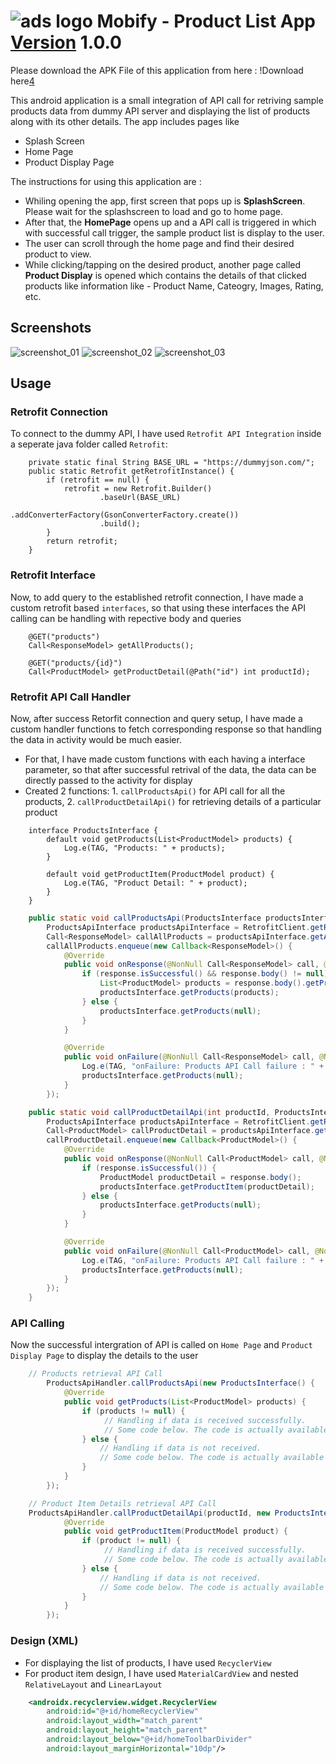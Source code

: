![ads logo][adslogo] Mobify - Product List App [Version]() 1.0.0
======

Please download the APK File of this application from here : !Download here[4]

This android application is a small integration of API call for retriving sample products data from dummy API server and displaying the list of products along with its other details. The app includes pages like

* Splash Screen
* Home Page
* Product Display Page

The instructions for using this application are :
* Whiling opening the app, first screen that pops up is **SplashScreen**. Please wait for the splashscreen to load and go to home page.
* After that, the **HomePage** opens up and a API call is triggered in which with successful call trigger, the sample product list is display to the user.
* The user can scroll through the home page and find their desired product to view.
* While clicking/tapping on the desired product, another page called **Product Display** is opened which contains the details of that clicked products like information like - Product Name, Cateogry, Images, Rating, etc.

Screenshots
-----------

![screenshot_01][1] ![screenshot_02][2] ![screenshot_03][3]


Usage
-----

### Retrofit Connection
To connect to the dummy API, I have used ``Retrofit API Integration`` inside a seperate java folder called ``Retrofit``:
``` Retrofit Client
    private static final String BASE_URL = "https://dummyjson.com/";
    public static Retrofit getRetrofitInstance() {
        if (retrofit == null) {
            retrofit = new Retrofit.Builder()
                    .baseUrl(BASE_URL)
                    .addConverterFactory(GsonConverterFactory.create())
                    .build();
        }
        return retrofit;
    }
```

### Retrofit Interface
Now, to add query to the established retrofit connection, I have made a custom retrofit based ``interfaces``, so that using these interfaces the API calling can be handling with repective body and queries 
``` Retrofit Interfaces
    @GET("products")
    Call<ResponseModel> getAllProducts();

    @GET("products/{id}")
    Call<ProductModel> getProductDetail(@Path("id") int productId);
```

### Retrofit API Call Handler
Now, after success Retorfit connection and query setup, I have made a custom handler functions to fetch corresponding response so that handling the data in activity would be much easier.

* For that, I have made custom functions with each having a interface parameter, so that after successful retrival of the data, the data can be directly passed to the activity for display
* Created 2 functions: 1. ``callProductsApi()`` for API call for all the products, 2. ``callProductDetailApi()`` for retrieving details of a particular product 

``` API Products Interface
    interface ProductsInterface {
        default void getProducts(List<ProductModel> products) {
            Log.e(TAG, "Products: " + products);
        }

        default void getProductItem(ProductModel product) {
            Log.e(TAG, "Product Detail: " + product);
        }
    }
```

```java
    public static void callProductsApi(ProductsInterface productsInterface) {
        ProductsApiInterface productsApiInterface = RetrofitClient.getRetrofitInstance().create(ProductsApiInterface.class);
        Call<ResponseModel> callAllProducts = productsApiInterface.getAllProducts();
        callAllProducts.enqueue(new Callback<ResponseModel>() {
            @Override
            public void onResponse(@NonNull Call<ResponseModel> call, @NonNull Response<ResponseModel> response) {
                if (response.isSuccessful() && response.body() != null) {
                    List<ProductModel> products = response.body().getProducts();
                    productsInterface.getProducts(products);
                } else {
                    productsInterface.getProducts(null);
                }
            }

            @Override
            public void onFailure(@NonNull Call<ResponseModel> call, @NonNull Throwable t) {
                Log.e(TAG, "onFailure: Products API Call failure : " + t.getLocalizedMessage());
                productsInterface.getProducts(null);
            }
        });
```

``` java
    public static void callProductDetailApi(int productId, ProductsInterface productsInterface) {
        ProductsApiInterface productsApiInterface = RetrofitClient.getRetrofitInstance().create(ProductsApiInterface.class);
        Call<ProductModel> callProductDetail = productsApiInterface.getProductDetail(productId);
        callProductDetail.enqueue(new Callback<ProductModel>() {
            @Override
            public void onResponse(@NonNull Call<ProductModel> call, @NonNull Response<ProductModel> response) {
                if (response.isSuccessful()) {
                    ProductModel productDetail = response.body();
                    productsInterface.getProductItem(productDetail);
                } else {
                    productsInterface.getProducts(null);
                }
            }

            @Override
            public void onFailure(@NonNull Call<ProductModel> call, @NonNull Throwable t) {
                Log.e(TAG, "onFailure: Products API Call failure : " + t.getLocalizedMessage());
                productsInterface.getProducts(null);
            }
        });
    }
```

### API Calling
Now the successful intergration of API is called on ``Home Page`` and ``Product Display Page`` to display the details to the user

```java
    // Products retrieval API Call
        ProductsApiHandler.callProductsApi(new ProductsInterface() {
            @Override
            public void getProducts(List<ProductModel> products) {
                if (products != null) {
                     // Handling if data is received successfully.
                     // Some code below. The code is actually available in the project
                } else {
                    // Handling if data is not received.
                    // Some code below. The code is actually available in the project
                }
            }
        });
```

```java
    // Product Item Details retrieval API Call
    ProductsApiHandler.callProductDetailApi(productId, new ProductsInterface() {
            @Override
            public void getProductItem(ProductModel product) {
                if (product != null) {
                     // Handling if data is received successfully.
                     // Some code below. The code is actually available in the project
                } else {
                    // Handling if data is not received.
                    // Some code below. The code is actually available in the project
                }
            }
        });
```

### Design (XML)
* For displaying the list of products, I have used ``RecyclerView``
* For product item design, I have used ``MaterialCardView`` and nested ``RelativeLayout`` and ``LinearLayout``

``` xml
    <androidx.recyclerview.widget.RecyclerView
        android:id="@+id/homeRecyclerView"
        android:layout_width="match_parent"
        android:layout_height="match_parent"
        android:layout_below="@+id/homeToolbarDivider"
        android:layout_marginHorizontal="10dp"/>
```


[1]: ./images/screenshot_01.jpg
[2]: ./images/screenshot_02.jpg
[3]: ./images/screenshot_03.jpg
[4]: ./images/mobify.apk
[adslogo]: ./images/app_icon.webp
